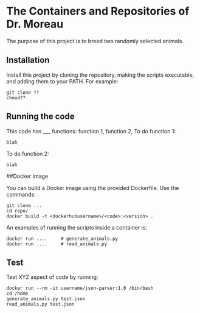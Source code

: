 # The Containers and Repositories of Dr. Moreau

The purpose of this project is to breed two randomly selected animals.

## Installation

Install this project by cloning the repository, making the scripts executable, and adding them to your PATH. For example:
```
git clone ??
chmod??
```
## Running the code

This code has ___ functions: function 1, function 2,
To do function 1:
```
blah
```
To do function 2:
```
blah
```
##Docker Image

You can build a Docker image using the provided Dockerfile. Use the commands:
```
git clone ...
cd repo/
docker build -t <dockerhubusername>/<code>:<version> .
```
An examples of running the scripts inside a container is:
```
docker run ....     # generate_animals.py
docker run ....     # read_animals.py
```
## Test
Test XYZ aspect of code by running:
```
docker run --rm -it username/json-parser:1.0 /bin/bash
cd /home
generate_animals.py test.json
read_animals.py test.json
```
